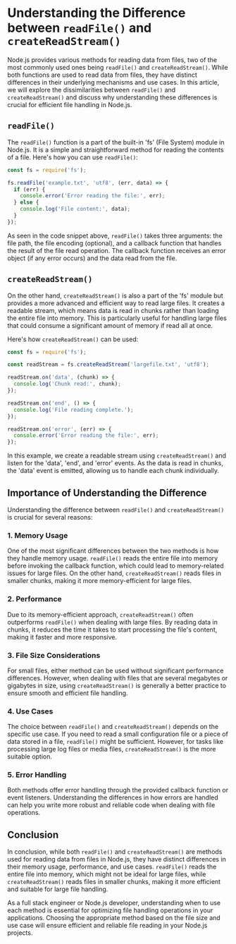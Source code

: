 # Understanding the Difference between `readFile()` and `createReadStream()`

Node.js provides various methods for reading data from files, two of the most commonly used ones being `readFile()` and `createReadStream()`. While both functions are used to read data from files, they have distinct differences in their underlying mechanisms and use cases. In this article, we will explore the dissimilarities between `readFile()` and `createReadStream()` and discuss why understanding these differences is crucial for efficient file handling in Node.js.

## `readFile()`

The `readFile()` function is a part of the built-in 'fs' (File System) module in Node.js. It is a simple and straightforward method for reading the contents of a file. Here's how you can use `readFile()`:

```javascript
const fs = require('fs');

fs.readFile('example.txt', 'utf8', (err, data) => {
  if (err) {
    console.error('Error reading the file:', err);
  } else {
    console.log('File content:', data);
  }
});
```

As seen in the code snippet above, `readFile()` takes three arguments: the file path, the file encoding (optional), and a callback function that handles the result of the file read operation. The callback function receives an error object (if any error occurs) and the data read from the file.

## `createReadStream()`

On the other hand, `createReadStream()` is also a part of the 'fs' module but provides a more advanced and efficient way to read large files. It creates a readable stream, which means data is read in chunks rather than loading the entire file into memory. This is particularly useful for handling large files that could consume a significant amount of memory if read all at once.

Here's how `createReadStream()` can be used:

```javascript
const fs = require('fs');

const readStream = fs.createReadStream('largefile.txt', 'utf8');

readStream.on('data', (chunk) => {
  console.log('Chunk read:', chunk);
});

readStream.on('end', () => {
  console.log('File reading complete.');
});

readStream.on('error', (err) => {
  console.error('Error reading the file:', err);
});
```

In this example, we create a readable stream using `createReadStream()` and listen for the 'data', 'end', and 'error' events. As the data is read in chunks, the 'data' event is emitted, allowing us to handle each chunk individually.

## Importance of Understanding the Difference

Understanding the difference between `readFile()` and `createReadStream()` is crucial for several reasons:

### 1. Memory Usage

One of the most significant differences between the two methods is how they handle memory usage. `readFile()` reads the entire file into memory before invoking the callback function, which could lead to memory-related issues for large files. On the other hand, `createReadStream()` reads files in smaller chunks, making it more memory-efficient for large files.

### 2. Performance

Due to its memory-efficient approach, `createReadStream()` often outperforms `readFile()` when dealing with large files. By reading data in chunks, it reduces the time it takes to start processing the file's content, making it faster and more responsive.

### 3. File Size Considerations

For small files, either method can be used without significant performance differences. However, when dealing with files that are several megabytes or gigabytes in size, using `createReadStream()` is generally a better practice to ensure smooth and efficient file handling.

### 4. Use Cases

The choice between `readFile()` and `createReadStream()` depends on the specific use case. If you need to read a small configuration file or a piece of data stored in a file, `readFile()` might be sufficient. However, for tasks like processing large log files or media files, `createReadStream()` is the more suitable option.

### 5. Error Handling

Both methods offer error handling through the provided callback function or event listeners. Understanding the differences in how errors are handled can help you write more robust and reliable code when dealing with file operations.

## Conclusion

In conclusion, while both `readFile()` and `createReadStream()` are methods used for reading data from files in Node.js, they have distinct differences in their memory usage, performance, and use cases. `readFile()` reads the entire file into memory, which might not be ideal for large files, while `createReadStream()` reads files in smaller chunks, making it more efficient and suitable for large file handling.

As a full stack engineer or Node.js developer, understanding when to use each method is essential for optimizing file handling operations in your applications. Choosing the appropriate method based on the file size and use case will ensure efficient and reliable file reading in your Node.js projects.
